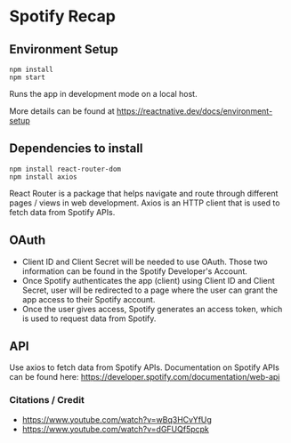 # Spotify Recap

## Environment Setup
```
npm install
npm start
```
Runs the app in development mode on a local host.

More details can be found at https://reactnative.dev/docs/environment-setup

## Dependencies to install
```
npm install react-router-dom
npm install axios
```

React Router is a package that helps navigate and route through different pages / views in web development.
Axios is an HTTP client that is used to fetch data from Spotify APIs.

## OAuth

- Client ID and Client Secret will be needed to use OAuth. Those two information can be found in the Spotify Developer's Account.
- Once Spotify authenticates the app (client) using Client ID and Client Secret, user will be redirected to a page where the user can grant the app access to their Spotify account.
- Once the user gives access, Spotify generates an access token, which is used to request data from Spotify. 

## API

Use axios to fetch data from Spotify APIs.
Documentation on Spotify APIs can be found here: https://developer.spotify.com/documentation/web-api

### Citations / Credit
- https://www.youtube.com/watch?v=wBq3HCvYfUg
- https://www.youtube.com/watch?v=dGFUQf5pcpk
